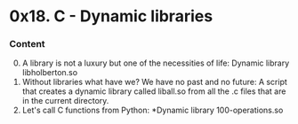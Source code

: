 # 0x18. C - Dynamic libraries

### Content

0. A library is not a luxury but one of the necessities of life: Dynamic library libholberton.so
1. Without libraries what have we? We have no past and no future: A script that creates a dynamic library called liball.so from all the .c files that are in the current directory.
3. Let's call C functions from Python: *Dynamic library 100-operations.so

